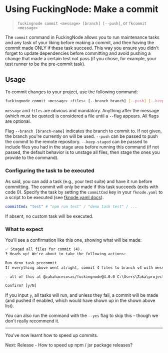 # Using FuckingNode: Make a commit

> `fuckingnode commit <message> [branch] [--push]`, or `fkcommit <message>`

The `commit` command in FuckingNode allows you to run maintenance tasks and any task of your liking before making a commit, and then having the commit made ONLY if these task succeed. This way you ensure you didn't forget to update dependencies before committing and avoid pushing a change that made a certain test not pass (if you chose, for example, your test runner to be the pre-commit task).

## Usage

To commit changes to your project, use the following command:

```bash
fuckingnode commit <message> <files> [--branch branch] [--push] [--keep-staged] [--yes]
```

`message` and `files` are obvious and mandatory. Anything after the message (which must be quoted) is considered a file until a `--`flag appears. All flags are optional.

Flag `--branch [branch-name]` indicates the branch to commit to. If not given, the branch you're currently on will be used. `--push` can be passed to push the commit to the remote repository. `--keep-staged` can be passed to include files you had in the stage area before running this command (if not passed, the default behavior is to unstage all files, then stage the ones you provide to the command).

### Configuring the task to be executed

As said, you can add a task (e.g., your test suite) and have it run before committing. The commit will only be made if this task succeeds (exits with code 0). Specify the task by setting the `commitCmd` key in your `fknode.yaml` to a script to be executed (see [fknode.yaml docs](fknode-yaml.md)).

```yaml
commitCmd: "test" # "npm run test" / "deno task test" / ...
```

If absent, no custom task will be executed.

### What to expect

You'll see a confirmation like this one, showing what will be made:

```txt
✅ Staged all files for commit (4).
❓ Heads up! We're about to take the following actions:

Run deno task precommit
If everything above went alright, commit 4 files to branch v4 with message "minor fixes"

- all of this at @zakahacecosas/fuckingnode@4.0.0 C:\Users\Zaka\projects\FuckingNode 

Confirm? [y/N]
```

If you input `y`, all tasks will run, and unless they fail, a commit will be made (and pushed if enabled, which would have shown up in the shown above list).

You can also run the command with the `--yes` flag to skip this - though we don't really recommend it.

---

You've now learnt how to speed up commits.

Next: Release - How to speed up npm / jsr package releases?
